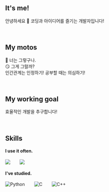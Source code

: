 ## It's me!
안녕하세요 👋
코딩과 아이디어를 즐기는 개발자입니다!
<br />
<br />
<br />
## My motos
🙂 너는 그렇구나.<br />
😏 그게 그럴까?<br />
인간관계는 인정하기! 공부할 때는 의심하기!
<br />
<br />
<br />
## My working goal
효율적인 개발을 추구합니다!
<br />
<br />
<br />
## Skills
#### I use it often.
<div style="display:flex;gap:30px;flex-wrap:wrap;">
  <img src="https://img.shields.io/badge/Java-007396?style=for-the-badge&logo=Java&logoColor=white">
  <img src="https://img.shields.io/badge/react-61DAFB?style=for-the-badge&logo=react&logoColor=black">
</div>

#### I've studied.
<div style="display:flex;gap:30px;flex-wrap:wrap;">
  <img alt="Python" src ="https://img.shields.io/badge/python-13384d?&style=for-the-badge&logo=pyton&logoColor=white"/>
  <img alt="C" src ="https://img.shields.io/badge/C-02599c?&style=for-the-badge&logo=C&logoColor=white"/>
  <img alt="C++" src ="https://img.shields.io/badge/C++-02599c?&style=for-the-badge&logo=C++&logoColor=white"/>
  
</div>
<br />
<br />
<br />
